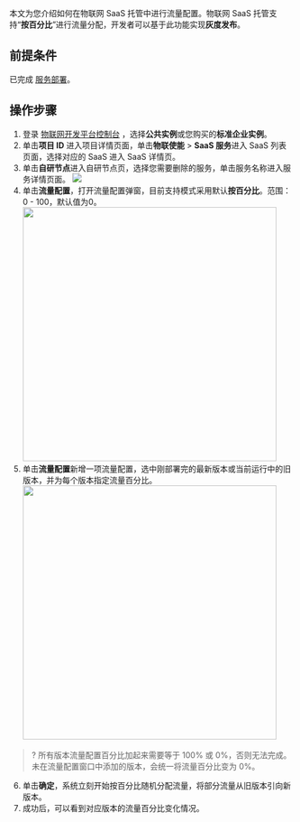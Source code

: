 本文为您介绍如何在物联网 SaaS 托管中进行流量配置。物联网 SaaS 托管支持“**按百分比**”进行流量分配，开发者可以基于此功能实现**灰度发布**。

## 前提条件

已完成 [服务部署](https://cloud.tencent.com/document/product/1081/50045)。

## 操作步骤

1. 登录 [物联网开发平台控制台](https://console.cloud.tencent.com/iotexplorer) ，选择**公共实例**或您购买的**标准企业实例**。
2. 单击**项目 ID** 进入项目详情页面，单击**物联使能** > **SaaS 服务**进入 SaaS 列表页面，选择对应的 SaaS 进入 SaaS 详情页。
3. 单击**自研节点**进入自研节点页，选择您需要删除的服务，单击服务名称进入服务详情页面。
   ![](https://main.qcloudimg.com/raw/a7c7c7835ac5460b240daa492d4d95e0.png)<br > 
4. 单击**流量配置**，打开流量配置弹窗，目前支持模式采用默认**按百分比**。范围：0 - 100，默认值为0。
   <img src="https://main.qcloudimg.com/raw/b608596fe2d4839e59cbaee345e6c159.jpg" style="width: 450px;" > </img > <br > 
5. 单击**流量配置**新增一项流量配置，选中刚部署完的最新版本或当前运行中的旧版本，并为每个版本指定流量百分比。
   <img src="https://main.qcloudimg.com/raw/50e88e671933d8012fe400d2bdfe3320.png" style="width: 450px;" > </img > <br > 
>? 所有版本流量配置百分比加起来需要等于 100% 或 0%，否则无法完成。未在流量配置窗口中添加的版本，会统一将流量百分比变为 0%。
>
6. 单击**确定**，系统立刻开始按百分比随机分配流量，将部分流量从旧版本引向新版本。
7. 成功后，可以看到对应版本的流量百分比变化情况。

